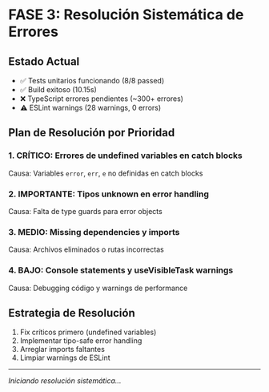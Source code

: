 # FASE 3: Resolución Sistemática de Errores

## Estado Actual
- ✅ Tests unitarios funcionando (8/8 passed)
- ✅ Build exitoso (10.15s)
- ❌ TypeScript errores pendientes (~300+ errores)
- ⚠️ ESLint warnings (28 warnings, 0 errors)

## Plan de Resolución por Prioridad

### 1. CRÍTICO: Errores de undefined variables en catch blocks
Causa: Variables `error`, `err`, `e` no definidas en catch blocks

### 2. IMPORTANTE: Tipos unknown en error handling  
Causa: Falta de type guards para error objects

### 3. MEDIO: Missing dependencies y imports
Causa: Archivos eliminados o rutas incorrectas

### 4. BAJO: Console statements y useVisibleTask warnings
Causa: Debugging código y warnings de performance

## Estrategia de Resolución
1. Fix críticos primero (undefined variables)
2. Implementar tipo-safe error handling
3. Arreglar imports faltantes
4. Limpiar warnings de ESLint

---
*Iniciando resolución sistemática...*